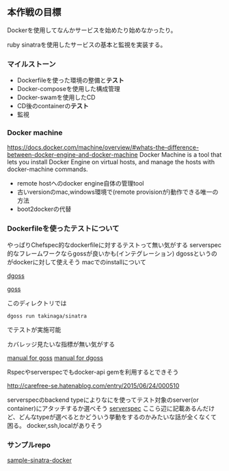 ## 本作戦の目標

Dockerを使用してなんかサービスを始めたり始めなかったり。

ruby sinatraを使用したサービスの基本と監視を実装する。

### マイルストーン

* Dockerfileを使った環境の整備と**テスト**
* Docker-composeを使用した構成管理
* Docker-swamを使用したCD
* CD後のcontainerの**テスト**
* 監視

### Docker machine
https://docs.docker.com/machine/overview/#whats-the-difference-between-docker-engine-and-docker-machine
Docker Machine is a tool that lets you install Docker Engine on virtual hosts, and manage the hosts with docker-machine commands.

* remote hostへのdocker engine自体の管理tool
* 古いversionのmac,windows環境で(remote provisionが)動作できる唯一の方法
 * boot2dockerの代替

### Dockerfileを使ったテストについて
やっぱりChefspec的なdockerfileに対するテストって無い気がする
serverspec的なフレームワークならgossが良いかも(インテグレーション)
dgossというのがdockerに対して使えそう
macでのinstallについて

[dgoss](https://github.com/aelsabbahy/goss/tree/master/extras/dgoss)

[goss](https://github.com/aelsabbahy/goss)

このディレクトリでは
```
dgoss run takinaga/sinatra
```
でテストが実施可能

カバレッジ見たいな指標が無い気がする

[manual for goss](https://github.com/aelsabbahy/goss/blob/master/docs/manual.md)
[manual for dgoss](https://github.com/aelsabbahy/goss/tree/master/extras/dgoss)

Rspecやserverspecでもdocker-api gemを利用するとできそう

http://carefree-se.hatenablog.com/entry/2015/06/24/000510

serverspecのbackend typeによりなにを使ってテスト対象のserver(or container)にアタッチするか選べそう
[serverspec](http://serverspec.org/changes-of-v2.html)
ここら辺に記載あるんだけど、どんなtypeが選べるとかどういう挙動をするのかみたいな話が全くなくて困る。
docker,ssh,localがありそう

### サンプルrepo

[sample-sinatra-docker]

[sample-sinatra-docker]: https://github.com/i-takuya/sinatra-docker